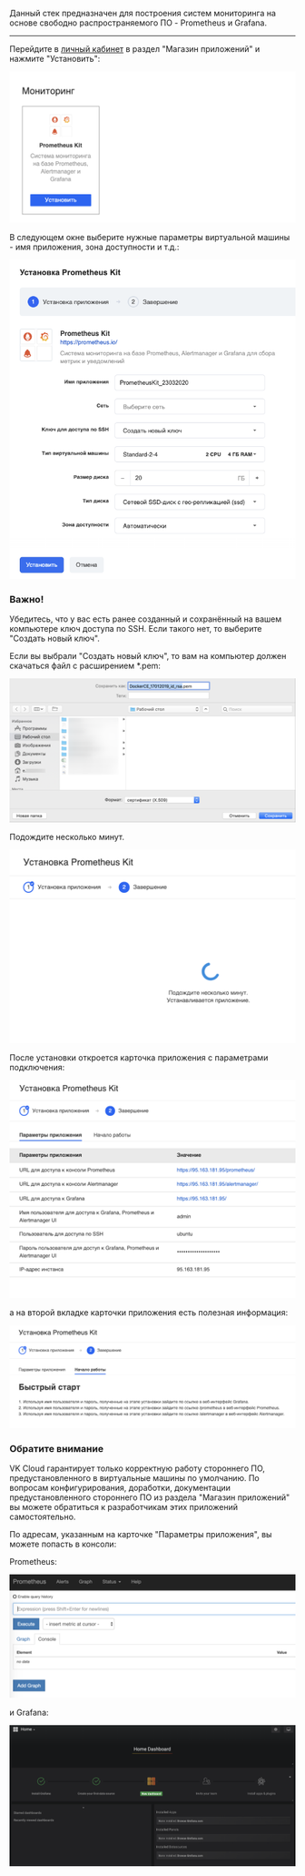 Данный стек предназначен для построения систем мониторинга на основе свободно распространяемого ПО - Prometheus и Grafana.

---

Перейдите в [личный кабинет](https://mcs.mail.ru/app/services/marketplace/) в раздел "Магазин приложений" и нажмите "Установить":

![](./assets/1548430247022-lichnyi-kabinet-mail.ru-cloud-solutions-2019-01-25-10-56-03.png)

В следующем окне выберите нужные параметры виртуальной машины - имя приложения, зона доступности и т.д.:

![](./assets/1584988925467-1584988925467.png)

### Важно!

Убедитесь, что у вас есть ранее созданный и сохранённый на вашем компьютере ключ доступа по SSH. Если такого нет, то выберите "Создать новый ключ".

Если вы выбрали "Создать новый ключ", то вам на компьютер должен скачаться файл с расширением \*.pem:

![](./assets/1547815188568-img-2019-01-17-08-33-13.png)

Подождите несколько минут.

![](./assets/1548430299371-lichnyi-kabinet-mail.ru-cloud-solutions-2019-01-25-10-56-51.png)

После установки откроется карточка приложения с параметрами подключения:

![](./assets/1548430315204-lichnyi-kabinet-mail.ru-cloud-solutions-2019-01-25-11-10-11.png)

а на второй вкладке карточки приложения есть полезная информация:

![](./assets/1548430338954-lichnyi-kabinet-mail.ru-cloud-solutions-2019-01-25-11-11-35.png)

### Обратите внимание

VK Cloud гарантирует только корректную работу стороннего ПО, предустановленного в виртуальные машины по умолчанию. По вопросам конфигурирования, доработки, документации предустановленного стороннего ПО из раздела "Магазин приложений" вы можете обратиться к разработчикам этих приложений самостоятельно.

По адресам, указанным на карточке "Параметры приложения", вы можете попасть в консоли:

Prometheus:

![](./assets/1548430455693-prometheus-time-series-collection-and-processing-server-2019-01-25-11-10-46.png)

и Grafana:

![](./assets/1548430423308-grafana---home-2019-01-25-11-11-16.png)

